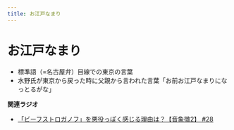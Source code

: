 ```yaml
---
title: お江戸なまり
---
```


# お江戸なまり


-   標準語（=名古屋弁）目線での東京の言葉
-   水野氏が東京から戻った時に父親から言われた言葉「お前お江戸なまりになっとるがな」

**関連ラジオ**

-   [「ビーフストロガノフ」を悪役っぽく感じる理由は？【音象徴2】
    #28](https://www.youtube.com/watch?v=sPH5qbBEiaM)
